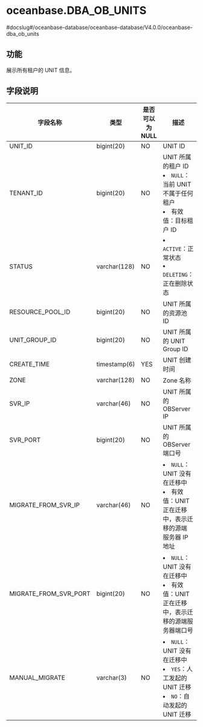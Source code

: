oceanbase.DBA_OB_UNITS 
===========================================
#docslug#/oceanbase-database/oceanbase-database/V4.0.0/oceanbase-dba_ob_units


功能 
-------------------

展示所有租户的 UNIT 信息。

字段说明 
----------------------



|         字段名称          |      类型      | 是否可以为 NULL |                                                                                             描述                                                                                             |
|-----------------------|--------------|------------|--------------------------------------------------------------------------------------------------------------------------------------------------------------------------------------------|
| UNIT_ID               | bigint(20)   | NO         | UNIT ID                                                                                                                                                                                    |
| TENANT_ID             | bigint(20)   | NO         | UNIT 所属的租户 ID <li> `NULL`：当前 UNIT 不属于任何租户   <li> 有效值：目标租户 ID                                  |
| STATUS                | varchar(128) | NO         | <li> `ACTIVE`：正常状态   <li> `DELETING`：正在删除状态                                                                   |
| RESOURCE_POOL_ID      | bigint(20)   | NO         | UNIT 所属的资源池 ID                                                                                                                                                                             |
| UNIT_GROUP_ID         | bigint(20)   | NO         | UNIT 所属的 UNIT Group ID                                                                                                                                                                     |
| CREATE_TIME           | timestamp(6) | YES        | UNIT 创建时间                                                                                                                                                                                  |
| ZONE                  | varchar(128) | NO         | Zone 名称                                                                                                                                                                                    |
| SVR_IP                | varchar(46)  | NO         | UNIT 所属的 OBServer IP                                                                                                                                                                       |
| SVR_PORT              | bigint(20)   | NO         | UNIT 所属的 OBServer 端口号                                                                                                                                                                      |
| MIGRATE_FROM_SVR_IP   | varchar(46)  | NO         | <li> `NULL`：UNIT 没有在迁移中   <li> 有效值：UNIT 正在迁移中，表示迁移的源端 服务器 IP 地址                                               |
| MIGRATE_FROM_SVR_PORT | bigint(20)   | NO         | <li> `NULL`：UNIT 没有在迁移中   <li> 有效值：UNIT 正在迁移中，表示迁移的源端服务器端口号                                                   |
| MANUAL_MIGRATE        | varchar(3)   | NO         | <li> `NULL`：UNIT 没有在迁移中   <li> `YES`：人工发起的 UNIT 迁移   <li> `NO`：自动发起的 UNIT 迁移    |



